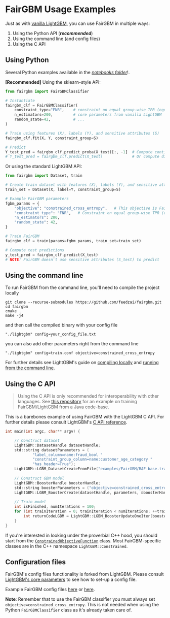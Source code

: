 # FairGBM Usage Examples

Just as with [vanilla LightGBM](https://github.com/microsoft/LightGBM/tree/master/examples), you can use FairGBM in multiple ways:
1. Using the Python API (**_recommended_**)
1. Using the command line (and config files)
1. Using the C API

## Using Python

Several Python examples available in the [_notebooks folder_](FairGBM-python-notebooks)!.

**[Recommended]** Using the sklearn-style API:

```python
from fairgbm import FairGBMClassifier

# Instantiate
fairgbm_clf = FairGBMClassifier(
    constraint_type="FNR",    # constraint on equal group-wise TPR (equal opportunity)
    n_estimators=200,         # core parameters from vanilla LightGBM
    random_state=42,          # ...
)

# Train using features (X), labels (Y), and sensitive attributes (S)
fairgbm_clf.fit(X, Y, constraint_group=S)

# Predict
Y_test_pred = fairgbm_clf.predict_proba(X_test)[:, -1]  # Compute continuous class probabilities (recommended)
# Y_test_pred = fairgbm_clf.predict(X_test)             # Or compute discrete class predictions
```


Or using the standard LightGBM API:

```python
from fairgbm import Dataset, train

# Create train dataset with features (X), labels (Y), and sensitive attributes (S)
train_set = Dataset(X, label=Y, constraint_group=S)

# Example FairGBM parameters
fgbm_params = {
    "objective": "constrained_cross_entropy",   # This objective is FairGBM's entry-point
    "constraint_type": "FNR",   # Constraint on equal group-wise TPR (equal opportunity)
    "n_estimators": 200,
    "random_state": 42,
}

# Train FairGBM
fairgbm_clf = train(params=fgbm_params, train_set=train_set)

# Compute test predictions
y_test_pred = fairgbm_clf.predict(X_test)
# NOTE! FairGBM doesn't use sensitive attributes (S_test) to predict
```


## Using the command line

To run FairGBM from the command line, you'll need to compile the project locally
```
git clone --recurse-submodules https://github.com/feedzai/fairgbm.git
cd fairgbm
cmake .
make -j4
```

and then call the compiled binary with your config file
```
"./lightgbm" config=your_config_file.txt
```

you can also add other parameters right from the command line
```
"./lightgbm" config=train.conf objective=constrained_cross_entropy
```

For further details see LightGBM's guide on [compiling locally](https://lightgbm.readthedocs.io/en/latest/Installation-Guide.html#installation-guide) and [running from the command line](https://lightgbm.readthedocs.io/en/latest/Quick-Start.html#run-lightgbm).


## Using the C API
> Using the C API is only recommended for interoperability with other languages. 
> See [this repository](https://github.com/feedzai/feedzai-openml-java/blob/master/openml-lightgbm/lightgbm-provider/src/main/java/com/feedzai/openml/provider/lightgbm/LightGBMBinaryClassificationModelTrainer.java#L126) 
> for an example on training FairGBM/LightGBM from a Java code-base.

This is a barebones example of using FairGBM with the LightGBM C API.
For further details please consult LightGBM's [C API reference](https://lightgbm.readthedocs.io/en/latest/C-API.html).

```c
int main(int argc, char** argv) {

    // Construct dataset
    LightGBM::DatasetHandle datasetHandle;
    std::string datasetParameters = (
            "label_column=name:fraud_bool "
            "constraint_group_column=name:customer_age_category "
            "has_header=True");
    LightGBM::LGBM_DatasetCreateFromFile("examples/FairGBM/BAF-base.train", datasetParameters, &datasetHandle);
    
    // Construct GBM model
    LightGBM::BoosterHandle boosterHandle;
    std::string boosterParameters = ("objective=constrained_cross_entropy constraint_type=fpr");  // Add other parameters as needed
    LightGBM::LGBM_BoosterCreate(datasetHandle, parameters, &boosterHandle)
    
    // Train model
    int isFinished, numIterations = 100;
    for (int trainIteration = 0; trainIteration < numIterations; ++trainIteration) {
        int returnCodeLGBM = LightGBM::LGBM_BoosterUpdateOneIter(boosterHandle, &isFinished);
    }
}
```

If you're interested in looking under the proverbial C++ hood, you should start from the 
[`ConstrainedObjectiveFunction`](/include/LightGBM/constrained_objective_function.h) class.
Most FairGBM-specific classes are in the C++ namespace `LightGBM::Constrained`.


## Configuration files

FairGBM's config files functionality is forked from LightGBM.
Please consult [LightGBM's core parameters](https://lightgbm.readthedocs.io/en/latest/Parameters.html#core-parameters) 
to see how to set-up a config file.

Example FairGBM config files [here](/examples/FairGBM/train.conf) or [here](/examples/FairGBM-other/train.conf).

**Note**: Remember that to use the FairGBM classifier you must always set `objective=constrained_cross_entropy`.
This is not needed when using the Python `FairGBMClassifier` class as it's already taken care of.
